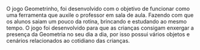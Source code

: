 O jogo Geometrinho, foi desenvolvido com o objetivo de funcionar como uma ferramenta que auxile o professor em sala de aula. Fazendo com que os alunos saiam um pouco da rotina, brincando e estudando ao mesmo tempo. O jogo foi desenvolvido para que as crianças consigam enxergar a presença da Geometria no seu dia a dia, por isso possui vários objetos e cenários relacionados ao cotidiano das crianças.